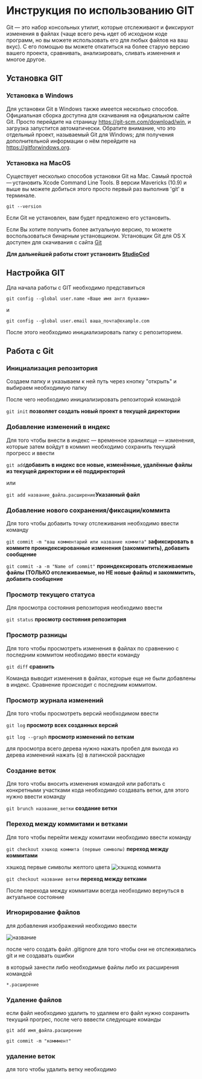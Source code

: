 
# Инструкция по использованию GIT

Git — это набор консольных утилит, которые отслеживают и фиксируют изменения в файлах (чаще всего речь идет об исходном коде программ, но вы можете использовать его для любых файлов на ваш вкус). С его помощью вы можете откатиться на более старую версию вашего проекта, сравнивать, анализировать, сливать изменения и многое другое.

## Установка GIT

### Установка в Windows

Для установки Git в Windows также имеется несколько способов. Официальная сборка доступна для скачивания на официальном сайте Git. Просто перейдите на страницу <https://git-scm.com/download/win>, и загрузка запустится автоматически. Обратите внимание, что это отдельный проект, называемый Git для Windows; для получения дополнительной информации о нём перейдите на <https://gitforwindows.org>.

### Установка на MacOS

Существует несколько способов установки Git на Mac. Самый простой — установить Xcode Command Line Tools. В версии Mavericks (10.9) и выше вы можете добиться этого просто первый раз выполнив 'git' в терминале.

`git --version`

Если Git не установлен, вам будет предложено его установить.

Если Вы хотите получить более актуальную версию, то можете воспользоваться бинарным установщиком. Установщик Git для OS X доступен для скачивания с сайта [Git](https://git-scm.com/download/mac)

__Для дальнейшей работы стоит установить [StudioCod](https://code.visualstudio.com/)__

## Настройка GIT

Дла начала работы с GIT необходимо представиться

`git config --global user.name «Ваше имя англ буквами»`

и

`git config --global user.email ваша_почта@example.com`

После этого необходимо инициализировать папку с репозиторием.

## Работа с Git

### Инициализация репозитория

Создаем папку и указываем к ней путь через кнопку "открыть" и выбираем необходимую папку

После чего необходимо инициализировать репозиторий командой

`git init` __позволяет создать новый проект в текущей директории__

### Добавление изменений в индекс

Для того чтобы внести в индекс — временное хранилище — изменения, которые затем войдут в коммиn необходимо сохранить текущий прогресс и ввести

`git add`__добавить в индекс все новые, изменённые, удалённые файлы из текущей директории и её поддиректорий__

или

`git add название_файла.расширение`__Указанный файл__

### Добавление нового сохранения/фиксации/коммита

Для того чтобы добавить точку отслеживания необходимо ввести команду

`git commit -m "ваш комментарий или название коммита"` __зафиксировать в коммите проиндексированные изменения (закоммитить), добавить сообщение__  

`git commit -a -m "Name of commit"` __проиндексировать отслеживаемые файлы (ТОЛЬКО отслеживаемые, но НЕ новые файлы) и закоммитить, добавить сообщение__

### Просмотр текущего статуса

Для просмотра состояния репозитория необходимо ввести

`git status`  __просмотр состояния репозитория__  

### Просмотр разницы

Для того чтобы просмотреть изменения в файлах по сравнению с последним коммитом необходимо ввести команду

`git diff`  __сравнить__  

Команда выводит изменения в файлах, которые еще не были добавлены в индекс. Сравнение происходит с последним коммитом.

### Просмотр журнала изменений

Для того чтобы просмотреть версий необходимом ввести

`git log`  __просмотр всех созданных версий__  

`git log --graph`  __просмотр изменений по веткам__

для просмотра всего дерева нужно нажать пробел
для выхода из дерева изменений нажать (q) в латинской раскладке

### Создание веток

Для того чтобы вносить изменения командой или работать с конкретными участками кода необходимо создавать ветки, для этого нужно ввести команду

`git brunch название_ветки`  __создание ветки__

### Переход между коммитами и ветками

Для того чтобы перейти между комитами необходимо ввести команду

`git checkout хэшкод коммита (первые символы)`  __переход между коммитами__

хэшкод первые символы желтого цвета
![хэшкод коммита](hashcode.png)

`git checkout название ветки`  __переход между ветками__

После перехода между коммитами всегда необходимо вернуться в актуальное состояние

### Игнорирование файлов

для добавления изображений необходимо ввести

![название](имя.расширение)

после чего создать файл .gitignore для того чтобы они не отслеживались git и не создавать ошибки

в который занести либо необходимые файлы либо их расширения командой

`*.расширение`

### Удаление файлов

если файл необходимо удалить то удаляем его файл нужно сохранить текущий прогрес, после чего вввести следующие команды

```
git add имя_файла.расширение

git commit -m "комммент"
```

### удаление веток

для того чтобы удалить ветку необходимо 
